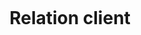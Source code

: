 
<center>
<div style="width:100%; height:100%;display:inline-block;margin-top:25%;">
    <h1>Relation client</h1>
</div>
</center>

---

## Quel type de relation chacun de nos segments client souhaite-t'il que nous entretenions avec lui ?

* Relation personnelle
    *  Interaction physique
    *  Référent du matériel pédagogique

---

## Souhaite-t'il que nous entretenions avec lui ?

Oui, pour avoir des informations et une relation "privilégiée, personnelle"

---

## Quel type de relation avons nous déjà établie ?

Par les témoignages instagram et réseaux sociaux, une proximité "virtuelle" est créée.

---

## Quel est leur coût ?

Temps de ressource humaine.

Pour réduire ce coût relationnel, des fiches de présentation du matériel sont mises à disposition. 

En fonction de l'affluence / des jours propices, ajoût de ressources humaines
---

## Comment s'articulent ces relations avec les autres éléments de notre modèle économique.

La relation avec le client est l'élément clé de notre fonctionnement.

* Rendre les personnes fidèles autonomes dans l'activité du café
* S'occuper des personnes interessé et en recherche

---

<center>
<div style="width:100%; height:100%;display:inline-block;margin-top:25%;">
    <h1>Flux de revenus</h1>
</div>
</center>

---

## Quel valeur nos clients sont ils disposés à payer ?

* Prix d'admission (1 heure + encas pour l'enfant et boissons pour les parents)
* Abonnement mensuel / annuel

---

## Pourquoi est-ce utile ou nécessaire actuellement ?

* Peu de structure physique pour tester le matériel de ces pédagogies
* Faible coût pour essayer le matériel en illimité
* Toujours besoin d'une pause avec les enfants
* Rencontrer du monde

---

## Comment les clients préfèrent ils payer? 

* Paiement d'un abonnement
* Paiement par CB et monnaie

---

## Quel est la contribution de chaque flux de revenus ?

* Abonnements: 60%
* Consommations: 20%
* Ateliers, évènements: 20%

---

<center>
<div style="width:100%; height:100%;display:inline-block;margin-top:25%;">
    <h1>Ressources clés</h1>
</div>
</center>

---

## Quelles ressources clés nos propositions de valeur exigent-elles ?

* Ressources humaines
* Ressources intellectuelle: certification des pédagogies disponibles, veille 
* Ressources physiques: 
    - Matériel des pédagogies alternatives ciblé sur un âge particulier de 0 à 3 ans (évolution possible)
---

## Qu’en est-il de nos canaux de distribution ?

Réseau internet (virtuel):
* Prospection & fidélisation 
* Lien vers l'achat des produits du fournisseur

---

## De nos relations avec les clients ?

Relation étroite pour générer de l'argent

**Plus de clients potentiel = Plus de Ressources Humaine.**
---

## De nos flux de revenus ?

Flux de revenus perein grâce aux abonnements : **But principal**
